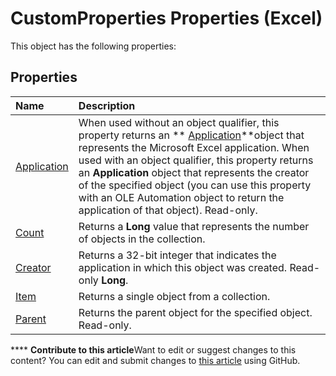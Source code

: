 
# CustomProperties Properties (Excel)
This object has the following properties:

## Properties



|**Name**|**Description**|
|:-----|:-----|
| [Application](abc8d5f8-87c9-d998-684b-61167b1b0781.md)|When used without an object qualifier, this property returns an  ** [Application](19b73597-5cf9-4f56-8227-b5211f657f6f.md)**object that represents the Microsoft Excel application. When used with an object qualifier, this property returns an  **Application** object that represents the creator of the specified object (you can use this property with an OLE Automation object to return the application of that object). Read-only.|
| [Count](d36c32c3-df61-0968-9a43-daaf9cf7fd96.md)|Returns a  **Long** value that represents the number of objects in the collection.|
| [Creator](f40d5ca1-0606-e3ec-e4b3-278ec4f0e5f6.md)|Returns a 32-bit integer that indicates the application in which this object was created. Read-only  **Long**.|
| [Item](f2b9890b-2a25-e192-323b-dca72b461229.md)|Returns a single object from a collection.|
| [Parent](828feda2-1f06-6cd8-1f2f-cf74b9495d89.md)|Returns the parent object for the specified object. Read-only.|

****   **Contribute to this article**Want to edit or suggest changes to this content? You can edit and submit changes to  [this article](https://github.com/jhershey00/VBA_Excel_Test/OpenXMLCon/articles/f8ed9749-af8d-4acf-b245-d4e5dd32e99a.md) using GitHub.

